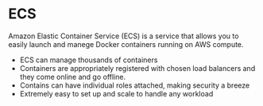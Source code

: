 # ECS

Amazon Elastic Container Service  (ECS) is a service that allows you to easily launch and manege Docker containers running on AWS compute.

* ECS can manage thousands of containers
* Containers are appropriately registered with chosen load balancers and they come online and go offline.
* Contains can have individual roles attached, making security a breeze
* Extremely easy to set up and scale to handle any workload


